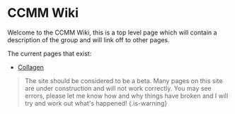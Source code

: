 <!-- TITLE: Home -->
<!-- SUBTITLE: The main CCMM wiki landingpage -->

# CCMM Wiki

Welcome to the CCMM Wiki, this is a top level page which will contain a description of the group and will link off to other pages.

The current pages that exist:
* [Collagen](/main/collagen)

>The site should be considered to be a beta. Many pages on this site are under construction and will not work correctly. You may see errors, please let me know how and why things have broken and I will try and work out what's happened!
{.is-warning}
